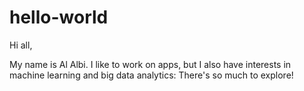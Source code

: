 # hello-world

Hi all,

My name is Al Albi. I like to work on apps, but I also have interests in machine learning and big data analytics:
There's so much to explore!
